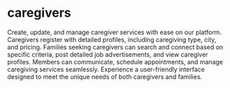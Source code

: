 # caregivers 
Create, update, and manage caregiver services with ease on our platform. Caregivers register with detailed profiles, including caregiving type, city, and pricing. Families seeking caregivers can search and connect based on specific criteria, post detailed job advertisements, and view caregiver profiles. Members can communicate, schedule appointments, and manage caregiving services seamlessly. Experience a user-friendly interface designed to meet the unique needs of both caregivers and families.
